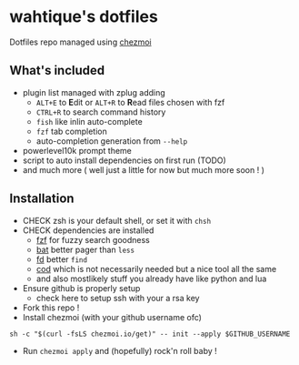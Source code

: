 # wahtique's dotfiles

Dotfiles repo managed using [chezmoi](https://www.chezmoi.io/#considering-using-chezmoi)

## What's included

- plugin list managed with zplug adding
  - `ALT+E` to **E**dit or `ALT+R` to **R**ead files chosen with fzf
  - `CTRL+R` to search command history
  - `fish` like inlin auto-complete
  - `fzf` tab completion
  - auto-completion generation from `--help`
- powerlevel10k prompt theme
- script to auto install dependencies on first run (TODO)
- and much more ( well just a little for now but much more soon ! )

## Installation

- CHECK zsh is your default shell, or set it with `chsh`
- CHECK dependencies are installed 
  - [fzf](https://github.com/junegunn/fzf) for fuzzy search goodness
  - [bat](https://github.com/sharkdp/bat) better pager than `less` 
  - [fd](https://github.com/sharkdp/fd) better `find`
  - [cod](https://github.com/dim-an/cod) which is not necessarily needed but a nice tool all the same
  - and also mostlikely stuff you already have like python and lua
- Ensure github is properly setup 
  - check here to setup ssh with your a rsa key     
- Fork this repo ! 
- Install chezmoi (with your github username ofc)
```shell
sh -c "$(curl -fsLS chezmoi.io/get)" -- init --apply $GITHUB_USERNAME
```
- Run `chezmoi apply` and (hopefully) rock'n roll baby ! 
